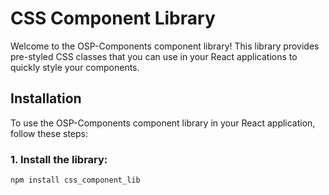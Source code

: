 # CSS Component Library

Welcome to the OSP-Components component library! This library provides pre-styled CSS classes that you can use in your React applications to quickly style your components.

## Installation

To use the OSP-Components component library in your React application, follow these steps:

### 1. Install the library:

```bash
npm install css_component_lib
